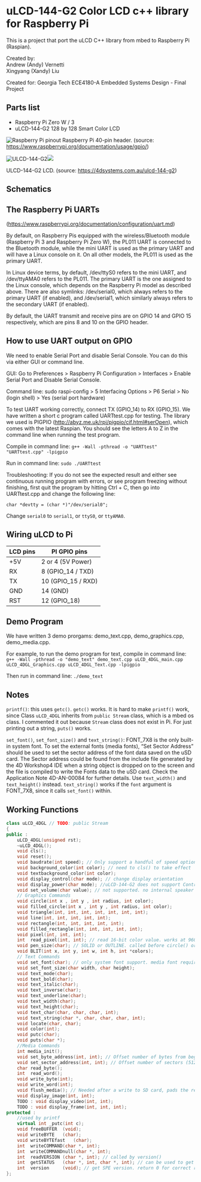 # uLCD-144-G2 Color LCD c++ library for Raspberry Pi
This is a project that port the uLCD C++ library from mbed to Raspberry Pi (Raspian).

Created by:
<br>Andrew (Andy) Vernetti
<br>Xingyang (Xandy) Liu

Created for:
Georgia Tech ECE4180-A Embedded Systems Design - Final Project

## Parts list
- Raspberry Pi Zero W / 3
- uLCD-144-G2 128 by 128 Smart Color LCD

![Raspberry Pi pinout](GPIO-Pinout-Diagram-2.png)
Raspberry Pi 40-pin header. (source: https://www.raspberrypi.org/documentation/usage/gpio/)

![ULCD-144-G2](ulcd-144-g2_front1.png)![](ulcd-144-g2-back_web.png)

ULCD-144-G2 LCD. (source: https://4dsystems.com.au/ulcd-144-g2)

## Schematics

## The Raspberry Pi UARTs 
(https://www.raspberrypi.org/documentation/configuration/uart.md)

By default, on Raspberry Pis equipped with the wireless/Bluetooth module (Raspberry Pi 3 and Raspberry Pi Zero W), the PL011 UART is connected to the Bluetooth module, while the mini UART is used as the primary UART and will have a Linux console on it. On all other models, the PL011 is used as the primary UART.

In Linux device terms, by default, /dev/ttyS0 refers to the mini UART, and /dev/ttyAMA0 refers to the PL011. The primary UART is the one assigned to the Linux console, which depends on the Raspberry Pi model as described above. There are also symlinks: /dev/serial0, which always refers to the primary UART (if enabled), and /dev/serial1, which similarly always refers to the secondary UART (if enabled).

By default, the UART transmit and receive pins are on GPIO 14 and GPIO 15 respectively, which are pins 8 and 10 on the GPIO header.

## How to use UART output on GPIO
We need to enable Serial Port and disable Serial Console. You can do this via either GUI or command line.

GUI: Go to Preferences > Raspberry Pi Configuration > Interfaces > Enable Serial Port and Disable Serial Console.

Command line: sudo raspi-config > 5 Interfacing Options > P6 Serial > No (login shell) > Yes (serial port hardware)

To test UART working correctly, connect TX (GPIO_14) to RX (GPIO_15). We have written a short c program called UARTtest.cpp for testing. The library we used is PIGPIO (http://abyz.me.uk/rpi/pigpio/cif.html#serOpen), which comes with the latest Raspian. You should see the letters A to Z in the command line when running the test program.

Compile in command line: `g++ -Wall -pthread -o "UARTtest" "UARTtest.cpp" -lpigpio`

Run in command line: `sudo ./UARTtest`

Troubleshooting: If you do not see the expected result and either see continuous running program with errors, or see program freezing without finishing, first quit the program by hitting Ctrl + C, then go into UARTtest.cpp and change the following line:

`char *devtty = (char *)"/dev/serial0";`

Change `serial0` to `serial1`, or `ttyS0`, or `ttyAMA0`.

## Wiring uLCD to Pi

LCD pins    |       PI GPIO pins
---         |       ---
+5V         |       2 or 4 (5V Power)
RX          |       8 (GPIO_14 / TXD)
TX          |       10 (GPIO_15 / RXD)
GND         |       14 (GND)
RST         |       12 (GPIO_18)

## Demo Program
We have written 3 demo prorgams: demo_text.cpp, demo_graphics.cpp, demo_media.cpp.

For example, to run the demo program for text, compile in command line: `g++ -Wall -pthread -o "demo_text" demo_text.cpp uLCD_4DGL_main.cpp uLCD_4DGL_Graphics.cpp uLCD_4DGL_Text.cpp -lpigpio`

Then run in command line: `./demo_text`

## Notes
`printf()`: this uses `getc()`. `getc()` works. It is hard to make `printf()` work, since Class `uLCD_4DGL` inherits from `public Stream` class, which is a mbed os class. I commented it out because `Stream` class does not exist in Pi. For just printing out a string, `puts()` works.

`set_font()`, `set_font_size()` and `text_string()`: FONT_7X8 is the only built-in system font. To set the external fonts (media fonts), “Set Sector Address” should be used to set the sector address of the font data saved on the uSD card. The Sector address could be found from the include file generated by the 4D Workshop4 IDE when a string object is dropped on to the screen and the file is compiled to write the Fonts data to the uSD card. Check the Application Note 4D-AN-00084 for further details. Use `text_width()` and `text_height()` instead. `text_string()` works if the `font` argument is FONT_7X8, since it calls `set_font()` within.

## Working Functions
```c++
class uLCD_4DGL // TODO: public Stream
{
public :
    uLCD_4DGL(unsigned rst);
    ~uLCD_4DGL();
    void cls();
    void reset();
    void baudrate(int speed); // Only support a handful of speed options
    void background_color(int color); // need to cls() to take effect
    void textbackground_color(int color);
    void display_control(char mode); // change display orientation
    void display_power(char mode); //uLCD-144-G2 does not support Contrast ‘levels’, values from 1-15 turn the display ‘On’, 0 turn the Display ‘Off’
    void set_volume(char value); // not supported. no internal speaker for testing.
    // Graphics Commands
    void circle(int x , int y , int radius, int color);
    void filled_circle(int x , int y , int radius, int color);
    void triangle(int, int, int, int, int, int, int);
    void line(int, int, int, int, int);
    void rectangle(int, int, int, int, int);
    void filled_rectangle(int, int, int, int, int);
    void pixel(int, int, int);
    int  read_pixel(int, int); // read 16-bit color value. works at 9600 baud rate.
    void pen_size(char); // SOLID or OUTLINE. called before circle() or rectangle()
    void BLIT(int x, int y, int w, int h, int *colors);
    // Text Commands
    void set_font(char); // only system font support. media font requires data font saved on sd card
    void set_font_size(char width, char height);  
    void text_mode(char);
    void text_bold(char);
    void text_italic(char);
    void text_inverse(char);
    void text_underline(char);
    void text_width(char);
    void text_height(char);
    void text_char(char, char, char, int);
    void text_string(char *, char, char, char, int);
    void locate(char, char);
    void color(int);
    void putc(char);
    void puts(char *);
    //Media Commands
    int media_init();
    void set_byte_address(int, int); // Offset number of bytes from beginning
    void set_sector_address(int, int); // Offset number of sectors (512 bytes) from beginning 
    char read_byte();
    int  read_word();
    void write_byte(int);
    void write_word(int);
    void flush_media(); // Needed after a write to SD card, pads the rest of the sector with 0xFF
    void display_image(int, int);
    TODO : void display_video(int, int);
    TODO : void display_frame(int, int, int);
protected :
    //used by printf
    virtual int _putc(int c);
    void freeBUFFER  (void);
    void writeBYTE   (char);
    void writeBYTEfast   (char);
    int  writeCOMMAND(char *, int);
    int  writeCOMMANDnull(char *, int);
    int  readVERSION (char *, int); // called by version()
    int  getSTATUS   (char *, int, char *, int); // can be used to get display model
    int  version     (void); // get SPE version. return 0 for correct return.
};
```